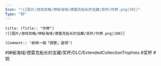 ```yaml
---
Icon: "![[图片/游戏攻略/神秘海域/德雷克船长的宝藏/奖杯/作弊.png|30]]"
Type: "铜"
---
```

```ad-common-bronze-trophy
title: (Title:: "作弊")
![[图片/游戏攻略/神秘海域/德雷克船长的宝藏/奖杯/作弊.png|100]]

(Comment:: "啟用一個「調整」選項")
```

#神秘海域/德雷克船长的宝藏/奖杯/DLC/ExtendedCollectionTrophies #奖杯 #铜
